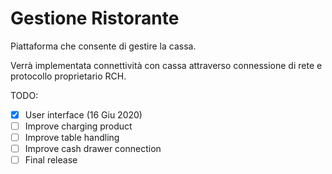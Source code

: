# Gestione Ristorante

Piattaforma che consente di gestire la cassa.

Verrà implementata connettività con cassa attraverso connessione di rete e protocollo proprietario RCH.

TODO:
- [x] User interface (16 Giu 2020)
- [ ] Improve charging product
- [ ] Improve table handling 
- [ ] Improve cash drawer connection
- [ ] Final release
